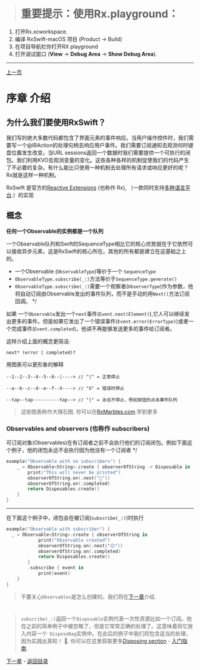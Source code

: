 
 > # 重要提示：使用Rx.playground：
 1.  打开Rx.xcworkspace.
 1. 编译 RxSwift-macOS 项目 (Product → Build)
 1. 在项目导航栏你打开RX playground
 1. 打开调试窗口 (**View** → **Debug Area** → **Show Debug Area**).
 ----
 [上一页](/)





# 序章 介绍

## 为什么我们要使用RxSwift？

 
 我们写的绝大多数代码都包含了界面元素的事件响应。当用户操作控件时，我们需要写一个@IBAction的处理句柄去响应用户事件。我们需要订阅通知去观测何时键盘位置发生改变。当URL sessions返回一个数据时我们需要提供一个可执行的闭包。我们利用KVO去观测变量的变化。这些各种各样的机制促使我们的代码产生了不必要的复杂。有什么能比只使用一种机制去处理所有请求或响应更好的呢？Rx就是这样一种机制。
 
 RxSwift 是官方的[Reactive Extensions](http://reactivex.io) (也称作 Rx),  （一款同时支持[多种语言平台](http://reactivex.io/languages.html).）的实现


 ## 概念
 
 **任何一个Observable的实例都是一个队列**
 
 一个Observable队列和Swift的SequenceType相比它的核心优势就在于它依然可以接收异步元素，这是RxSwift的核心所在。其他的所有都是建立在这基础之上的。
 * 一个Observable (`ObservableType`)等价于一个 `SequenceType`
 * `ObservableType.subscribe(_:)`方法等价于`SequenceType.generate()`
 * `ObservableType.subscribe(_:)`需要一个观察者(`ObserverType`)作为参数，他将自动订阅由Observable发出的事件队列，而不是手动的用`Next()`方法订阅回调。
 */

 如果 一个`Observable`发出一个`next`事件(`Event.next(Element)`),它人可以继续发出更多的事件。但是如果它发出了一个错误事件(`Event.error(ErrorType)`)或者一个完成事件(`Event.completed`)，他讲不再能够发送更多的事件给订阅者。
 
 这样介绍上面的概念更简洁:

 `next* (error | completed)?`

 用图表可以更形象的解释

 `--1--2--3--4--5--6--|----> // "|" = 正常停止`

 `--a--b--c--d--e--f--X----> // "X" = 错误时停止`

 `--tap--tap----------tap--> // "|" = 永远不停止，例如按钮的点击事件队列`

 > 这些图表称作大理石图. 你可以在[RxMarbles.com](http://rxmarbles.com).学到更多

 ### Observables and observers (也称作 subscribers)
 
 可订阅对象(Observables)在有订阅者之前不会执行他们的订阅闭包。例如下面这个例子，他的闭包永远不会执行因为他没有一个订阅者
 */
```swift
example("Observable with no subscribers") {
    _ = Observable<String>.create { observerOfString -> Disposable in
        print("This will never be printed")
        observerOfString.on(.next("😬"))
        observerOfString.on(.completed)
        return Disposables.create()
    }
}
```
 ----  
 在下面这个例子中，闭包会在被订阅(`subscribe(_:)`)时执行
```swift
example("Observable with subscriber") {
  _ = Observable<String>.create { observerOfString in
            print("Observable created")
            observerOfString.on(.next("😉"))
            observerOfString.on(.completed)
            return Disposables.create()
        }
        .subscribe { event in
            print(event)
    }
}
```
 > 不要关心`Observables`是怎么创建的，我们将在[下一章](@next)介绍.
 #
 > `subscribe(_:)`返回一个`Disposable`实例代表一次性资源比如一个订阅。他在之前的简单例子中被忽略了，但是它常常正确的处理了。这意味着将它放入内容一个` DisposeBag`实例中。在此后的例子中我们将包含适当的处理，因为实践出真知！
 🙂. 你可以在这里获取更多[Disposing section](https://github.com/ReactiveX/RxSwift/blob/master/Documentation/GettingStarted.md#disposing) -  [入门指南](https://github.com/ReactiveX/RxSwift/blob/master/Documentation/GettingStarted.md).

[下一章](/Creating_and_Subscribing_to_Observables.md) - [返回目录](/)
